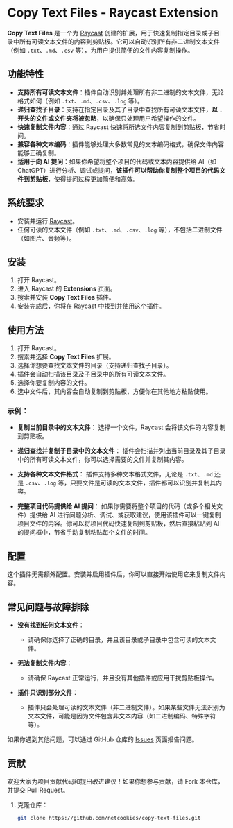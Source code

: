 # Copy Text Files - Raycast Extension

**Copy Text Files** 是一个为 [Raycast](https://www.raycast.com) 创建的扩展，用于快速复制指定目录或子目录中所有可读文本文件的内容到剪贴板。它可以自动识别所有非二进制文本文件（例如 `.txt`、`.md`、`.csv` 等），为用户提供简便的文件内容复制操作。

## 功能特性

- **支持所有可读文本文件**：插件自动识别并处理所有非二进制的文本文件，无论格式如何（例如 `.txt`、`.md`、`.csv`、`.log` 等）。
- **递归查找子目录**：支持在指定目录及其子目录中查找所有可读文本文件，**以 `.` 开头的文件或文件夹将被忽略**，以确保只处理用户希望操作的文件。
- **快速复制文件内容**：通过 Raycast 快速将所选文件内容复制到剪贴板，节省时间。
- **兼容各种文本编码**：插件能够处理大多数常见的文本编码格式，确保文件内容能够正确复制。
- **适用于向 AI 提问**：如果你希望将整个项目的代码或文本内容提供给 AI（如 ChatGPT）进行分析、调试或提问，**该插件可以帮助你复制整个项目的代码文件到剪贴板**，使得提问过程更加简便和高效。

## 系统要求

- 安装并运行 [Raycast](https://www.raycast.com)。
- 任何可读的文本文件（例如 `.txt`、`.md`、`.csv`、`.log` 等），不包括二进制文件（如图片、音频等）。

## 安装

1. 打开 Raycast。
2. 进入 Raycast 的 **Extensions** 页面。
3. 搜索并安装 **Copy Text Files** 插件。
4. 安装完成后，你将在 Raycast 中找到并使用这个插件。

## 使用方法

1. 打开 Raycast。
2. 搜索并选择 **Copy Text Files** 扩展。
3. 选择你想要查找文本文件的目录（支持递归查找子目录）。
4. 插件会自动扫描该目录及子目录中的所有可读文本文件。
5. 选择你要复制内容的文件。
6. 选中文件后，其内容会自动复制到剪贴板，方便你在其他地方粘贴使用。

### 示例：

- **复制当前目录中的文本文件**：
  选择一个文件，Raycast 会将该文件的内容复制到剪贴板。

- **递归查找并复制子目录中的文本文件**：
  插件会扫描并列出当前目录及其子目录中的所有可读文本文件，你可以选择需要的文件并复制其内容。

- **支持各种文本文件格式**：
  插件支持多种文本格式文件，无论是 `.txt`、`.md` 还是 `.csv`、`.log` 等，只要文件是可读的文本文件，插件都可以识别并复制其内容。

- **完整项目代码提供给 AI 提问**：
  如果你需要将整个项目的代码（或多个相关文件）提供给 AI 进行问题分析、调试、或获取建议，使用该插件可以一键复制项目文件的内容。你可以将项目代码快速复制到剪贴板，然后直接粘贴到 AI 的提问框中，节省手动复制粘贴每个文件的时间。

## 配置

这个插件无需额外配置。安装并启用插件后，你可以直接开始使用它来复制文件内容。

## 常见问题与故障排除

- **没有找到任何文本文件**：
  - 请确保你选择了正确的目录，并且该目录或子目录中包含可读的文本文件。

- **无法复制文件内容**：
  - 请确保 Raycast 正常运行，并且没有其他插件或应用干扰剪贴板操作。

- **插件只识别部分文件**：
  - 插件只会处理可读的文本文件（非二进制文件）。如果某些文件无法识别为文本文件，可能是因为文件包含非文本内容（如二进制编码、特殊字符等）。

如果你遇到其他问题，可以通过 GitHub 仓库的 [Issues](https://github.com/netcookies/copy-text-files/issues) 页面报告问题。

## 贡献

欢迎大家为项目贡献代码和提出改进建议！如果你想参与贡献，请 Fork 本仓库，并提交 Pull Request。

1. 克隆仓库：
   ```bash
   git clone https://github.com/netcookies/copy-text-files.git

